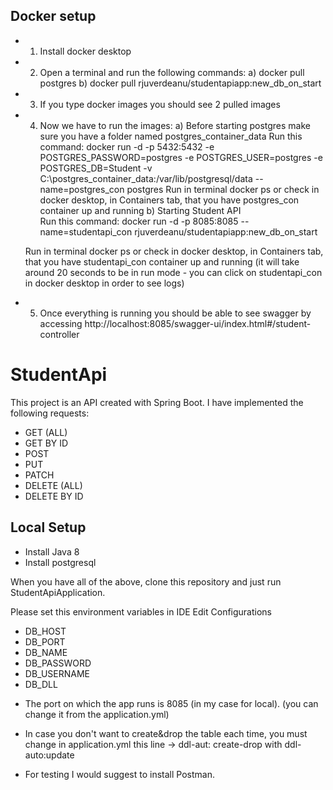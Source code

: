 ## Docker setup

* 1. Install docker desktop
* 2. Open a terminal and run the following commands: 
 	a) docker pull postgres
	b) docker pull rjuverdeanu/studentapiapp:new_db_on_start
* 3. If you type docker images you should see 2 pulled images
* 4. Now we have to run the images:
  a) Before starting postgres make sure you have a folder named postgres_container_data 
  Run this command: docker run -d -p 5432:5432 -e POSTGRES_PASSWORD=postgres -e              POSTGRES_USER=postgres -e POSTGRES_DB=Student -v C:\postgres_container_data:/var/lib/postgresql/data --name=postgres_con postgres
  Run in terminal docker ps or check in docker desktop, in Containers tab, that you have postgres_con container up and running
  b) Starting Student API  
  Run this command: docker run -d -p 8085:8085 --name=studentapi_con rjuverdeanu/studentapiapp:new_db_on_start
  
  Run in terminal docker ps or check in docker desktop, in Containers tab, that you have studentapi_con container up and running 
  (it will take around 20 seconds to be in run mode - you can click on studentapi_con in docker desktop in order to see logs)
  
* 5.  Once everything is running you should be able to see swagger by accessing http://localhost:8085/swagger-ui/index.html#/student-controller



 
# StudentApi
This project is an API created with Spring Boot. I have implemented the following requests:
- GET (ALL)
- GET BY ID
- POST
- PUT
- PATCH
- DELETE (ALL)
- DELETE BY ID


## Local Setup
- Install Java 8
- Install postgresql

When you have all of the above, clone this repository and just run StudentApiApplication. 

Please set this environment variables in IDE Edit Configurations
   - DB_HOST
   - DB_PORT
   - DB_NAME
   - DB_PASSWORD
   - DB_USERNAME
   - DB_DLL

* The port on which the app runs is 8085 (in my case for local). (you can change it from the application.yml)

* In case you don't want to create&drop the table each time, you must change in application.yml
this line -> ddl-aut: create-drop with ddl-auto:update

* For testing I would suggest to install Postman.
